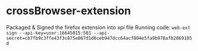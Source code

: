 # crossBrowser-extension

Packaged & Signed the firefox extension into xpi file
Running code:  ```web-ext sign --api-key=user:16645015:501 --api-secret=cb7fb9c3ffe43f3c875e067d1d6ceb947dcc64acf804e5fa9b978afb2869105d```
